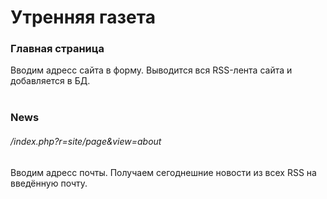 # Утренняя газета

### Главная страница
Вводим адресс сайта в форму. Выводится вся RSS-лента сайта и добавляется в БД.<br><br>

### News 
###### /index.php?r=site/page&view=about
Вводим адресс почты. Получаем сегоднешние новости из всех RSS на введённую почту.<br><br>
